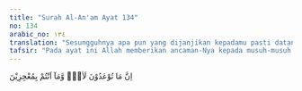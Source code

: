 ```yaml
---
title: "Surah Al-An'am Ayat 134"
no: 134
arabic_no: ١٣٤
translation: "Sesungguhnya apa pun yang dijanjikan kepadamu pasti datang dan kamu tidak mampu menolaknya."
tafsir: "Pada ayat ini Allah memberikan ancaman-Nya kepada musuh-musuh Nabi. Mereka di dunia ini telah mendapat siksaan dan di akhirat kelak demikian pula. Siksaan akhirat yang diancamkan kepada mereka ialah api neraka yang menyala-nyala, pasti akan menimpa mereka, tidak ada satu kekuasaan pun yang dapat menolaknya dan mereka sendiri tidak dapat menghalangi atau lari dari padanya. Hari pembalasan itu pasti datang dan semua makhluk akan dihidupkan kembali. Hal ini tidaklah sulit bagi Allah Yang Mahakuasa. Sebagaimana Allah berkuasa menciptakan makhluk-Nya dari tidak ada menjadi ada, tentu Allah pun berkuasa menghidupkan kembali, walaupun makhluk tersebut sudah mati dan menjadi tulang-belulang yang hancur luluh. Dalil ini berulang kali disebutkan dalam Al-Qur'an di antaranya, firman Allah: \n\nDan dia membuat perumpamaan bagi Kami dan melupakan asal kejadiannya; dia berkata, \"Siapakah yang dapat menghidupkan tulang-belulang, yang telah hancur luluh?\" Katakanlah (Muhammad), \"Yang akan menghidupkannya ialah (Allah) yang menciptakannya pertama kali. Dan Dia Maha Mengetahui tentang segala makhluk. (Yasin/36: 78-79)"
---
```

اِنَّ مَا تُوْعَدُوْنَ لَاٰتٍۙ وَّمَآ اَنْتُمْ بِمُعْجِزِيْنَ 